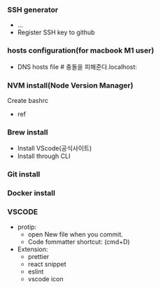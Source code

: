 
### SSH generator
-  ...
-  Register SSH key to github


### hosts configuration(for macbook M1 user)
- DNS hosts file # 충돌을 피해준다.localhost:

### NVM install(Node Version Manager)
Create bashrc
- ref

### Brew install 
- Install VScode(공식사이트)
- Install through CLI

  

### Git install 

### Docker install 

###
  
### VSCODE
- protip:
  - open New file when you commit.
  - Code fommatter shortcut: (cmd+D)
- Extension:
  - prettier
  - react snippet
  - eslint
  - vscode icon
